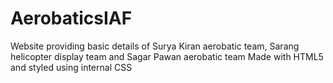 # AerobaticsIAF
Website providing basic details of Surya Kiran aerobatic team, Sarang helicopter display team and Sagar Pawan aerobatic team
Made with HTML5 and styled using internal CSS

